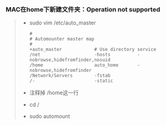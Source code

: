 ### MAC在home下新建文件夹：Operation not supported

> + sudo vim /etc/auto_master
>
>     ```
>     #
>     # Automounter master map
>     #
>     +auto_master            # Use directory service
>     /net                    -hosts          -nobrowse,hidefromfinder,nosuid
>     /home                   auto_home       -nobrowse,hidefromfinder
>     /Network/Servers        -fstab
>     /-                      -static
>     ```
>
> + 注释掉 /home这一行
>
> + cd /
>
> + sudo automount


